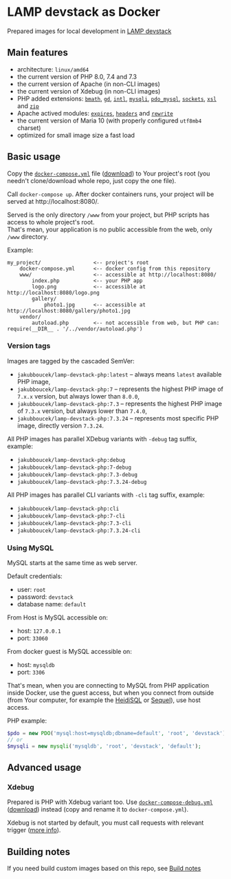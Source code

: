 # LAMP devstack as Docker
Prepared images for local development in [LAMP devstack](https://en.wikipedia.org/wiki/LAMP_(software_bundle))

## Main features
- architecture: `linux/amd64`
- the current version of PHP 8.0, 7.4 and 7.3
- the current version of Apache (in non-CLI images)
- the current version of Xdebug (in non-CLI images)
- PHP added extensions: 
	[`bmath`](https://www.php.net/manual/en/book.bc.php),
	[`gd`](https://www.php.net/manual/en/book.image.php),
	[`intl`](https://www.php.net/manual/en/book.intl.php),
	[`mysqli`](https://www.php.net/manual/en/book.mysqli.php),
	[`pdo_mysql`](https://www.php.net/manual/en/book.pdo.php),
	[`sockets`](https://www.php.net/manual/en/book.sockets.php),
	[`xsl`](https://www.php.net/manual/en/book.xsl.php) and
	[`zip`](https://www.php.net/manual/en/book.zip.php)
- Apache actived modules: [`expires`](https://httpd.apache.org/docs/current/mod/mod_expires.html),
	[`headers`](https://httpd.apache.org/docs/current/mod/mod_headers.html) and
	[`rewrite`](https://httpd.apache.org/docs/current/mod/mod_rewrite.html) 
- the current version of Maria 10  (with properly configured `utf8mb4` charset)
- optimized for small image size a fast load

## Basic usage
Copy the [`docker-compose.yml`](docker-compose.yml) file
([download](https://downfile.github.io/download?url=https%3A//raw.githubusercontent.com/jakubboucek/docker-lamp-devstack/master/docker-compose.yml&file=docker-compose.yml))
to Your project's root (you needn't clone/download whole repo,
just copy the one file).

Call `docker-compose up`. After docker containers runs, your project will be served at http://localhost:8080/.

Served is the only directory `/www` from your project, but PHP scripts has access to whole project's root.  
That's mean, your application is no public accessible from the web, only `/www` directory.

Example:
```
my_project/                 <-- project's root
    docker-compose.yml      <-- docker config from this repository
    www/                    <-- accessible at http://localhost:8080/
        index.php           <-- your PHP app
        logo.png            <-- accessible at http://localhost:8080/logo.png
        gallery/
            photo1.jpg      <-- accessible at http://localhost:8080/gallery/photo1.jpg
    vendor/
        autoload.php        <-- not accessible from web, but PHP can: require(__DIR__ . '/../vendor/autoload.php')
```

### Version tags
Images are tagged by the cascaded SemVer:

- `jakubboucek/lamp-devstack-php:latest` – always means `latest` available PHP image,
- `jakubboucek/lamp-devstack-php:7` – represents the highest PHP image of `7.x.x` version, but always lower than `8.0.0`,
- `jakubboucek/lamp-devstack-php:7.3` – represents the highest PHP image of `7.3.x` version, but always lower than `7.4.0`,
- `jakubboucek/lamp-devstack-php:7.3.24` – represents most specific PHP image, directly version `7.3.24`.

All PHP images has parallel XDebug variants with `-debug` tag suffix, example:
- `jakubboucek/lamp-devstack-php:debug`
- `jakubboucek/lamp-devstack-php:7-debug`
- `jakubboucek/lamp-devstack-php:7.3-debug`
- `jakubboucek/lamp-devstack-php:7.3.24-debug`

All PHP images has parallel CLI variants with `-cli` tag suffix, example:
- `jakubboucek/lamp-devstack-php:cli`
- `jakubboucek/lamp-devstack-php:7-cli`
- `jakubboucek/lamp-devstack-php:7.3-cli`
- `jakubboucek/lamp-devstack-php:7.3.24-cli`

### Using MySQL
MySQL starts at the same time as web server.

Default credentials:
- user: `root`
- password: `devstack`
- database name: `default`

From Host is MySQL accessible on: 
- host: `127.0.0.1`
- port: `33060`

From docker guest is MySQL accessible on: 
- host: `mysqldb`
- port: `3306`

That's mean, when you are connecting to MySQL from PHP application inside Docker, use the guest access, but when you
connect from outside (from Your computer, for example the [HeidiSQL](https://www.heidisql.com/)
or [Sequel](https://sequel-ace.com/)), use host access.

PHP example:
```php
$pdo = new PDO('mysql:host=mysqldb;dbname=default', 'root', 'devstack');
// or
$mysqli = new mysqli('mysqldb', 'root', 'devstack', 'default');
```

## Advanced usage
### Xdebug
Prepared is PHP with Xdebug variant too. Use [`docker-compose-debug.yml`](docker-compose-debug.yml) 
([download](https://downfile.github.io/download?url=https%3A//raw.githubusercontent.com/jakubboucek/docker-lamp-devstack/master/docker-compose-debug.yml&file=docker-compose.yml))
instead (copy and rename it to `docker-compose.yml`).

Xdebug is not started by default, you must call requests with relevant trigger
([more info](https://xdebug.org/docs/step_debug#activate_debugger)).

## Building notes
If you need build custom images based on this repo, see [Build notes](build-notes.md)
